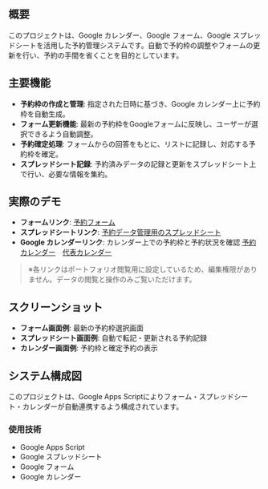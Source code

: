 ## 概要
このプロジェクトは、Google カレンダー、Google フォーム、Google スプレッドシートを活用した予約管理システムです。自動で予約枠の調整やフォームの更新を行い、予約の手間を省くことを目的としています。

## 主要機能
- **予約枠の作成と管理**: 指定された日時に基づき、Google カレンダー上に予約枠を自動生成。
- **フォーム更新機能**: 最新の予約枠をGoogleフォームに反映し、ユーザーが選択できるよう自動調整。
- **予約確定処理**: フォームからの回答をもとに、リストに記録し、対応する予約枠を確定。
- **スプレッドシート記録**: 予約済みデータの記録と更新をスプレッドシート上で行い、必要な情報を集約。

## 実際のデモ
- **フォームリンク**: [予約フォーム](https://docs.google.com/forms/d/e/1FAIpQLSfMzRGx8dZRRZBbHF2YIM0G3unfJ0buGevljIzsaPDCDlpbhQ/viewform)
- **スプレッドシートリンク**:  [予約データ管理用のスプレッドシート](https://docs.google.com/spreadsheets/d/14Tmpp6AVqg7R4aa1U3kV-pYgWPeA1aEURhHRWQebXDo/edit?gid=1243878587#gid=1243878587)
- **Google カレンダーリンク**: カレンダー上での予約枠と予約状況を確認 [予約カレンダー](https://calendar.google.com/calendar/u/0?cid=OWU0YmFlMTg0MjU2MGUzM2YyNTI0NDNjZDU4ZjcwOTgzNjBiMDBiODMzZDFlMDQyODQ2ZWMyMzEzYzMyYWRhYUBncm91cC5jYWxlbmRhci5nb29nbGUuY29t)　[代表カレンダー](https://calendar.google.com/calendar/u/0?cid=MjI0MDEyYWRjZmNjN2UwM2NiZjY0YTRhZDZjMzEzNWMzODkyY2MwMmFhYmI0NGJmZjcwNzdjN2NlYmJjMDE2MUBncm91cC5jYWxlbmRhci5nb29nbGUuY29t)

> ※各リンクはポートフォリオ閲覧用に設定しているため、編集権限がありません。データの閲覧と操作のみご覧いただけます。

## スクリーンショット
- **フォーム画面例**: 最新の予約枠選択画面
- **スプレッドシート画面例**: 自動で転記・更新される予約記録
- **カレンダー画面例**: 予約枠と確定予約の表示

## システム構成図
このプロジェクトは、Google Apps Scriptによりフォーム・スプレッドシート・カレンダーが自動連携するよう構成されています。

### 使用技術
- Google Apps Script
- Google スプレッドシート
- Google フォーム
- Google カレンダー
